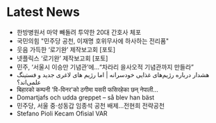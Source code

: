 # Latest News
-  한방병원서 마약 빼돌려 투약한 20대 간호사 체포
-  국민의힘 "민주당 공천, 이재명 호위무사에 하사하는 전리품"
-  웃음 가득한 ‘로기완’ 제작보고회 [포토]
-  넷플릭스 ‘로기완’ 제작보고회 [포토]
-  민주, ‘서울시 이승만 기념관’에…“차라리 을사오적 기념관까지 만들라”
-  هشدار درباره رژیم‌های غذایی خودسرانه | اما رژیم های لاغری جدید و فستینگ علمی‌اند؟
-  बिहारको कम्पनी 'वि-विनर'को ठगीमा यसरी फसिरहेका छन् नेपाली...
-  Domartjafs och udda greppet – så blev han bäst
-  민주당, 서울 중·성동갑 임종석 공천 배제…전현희 전략공천
-  Stefano Pioli Kecam Ofisial VAR
